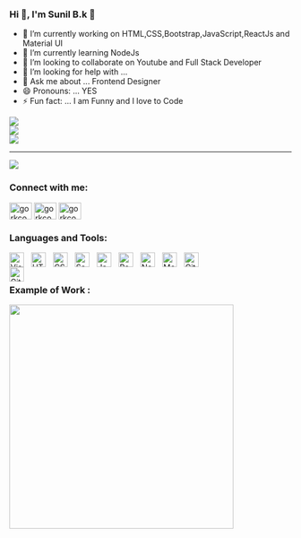  ### Hi 👋, I'm Sunil B.k 👋

- 🔭 I’m currently working on HTML,CSS,Bootstrap,JavaScript,ReactJs and Material UI
- 🌱 I’m currently learning NodeJs
- 👯 I’m looking to collaborate on Youtube and Full Stack Developer
- 🤔 I’m looking for help with ...
- 💬 Ask me about ... Frontend Designer
- 😄 Pronouns: ... YES
- ⚡ Fun fact: ... I am Funny and I love to Code


![](https://github-readme-stats.vercel.app/api?username=sunil9813&theme=radical&hide_border=false&include_all_commits=false&count_private=false)<br/>
![](https://github-readme-streak-stats.herokuapp.com/?user=sunil9813&theme=radical&hide_border=false)<br/>
![](https://github-readme-stats.vercel.app/api/top-langs/?username=sunil9813&theme=radical&hide_border=false&include_all_commits=false&count_private=false&layout=compact)

---
[![](https://visitcount.itsvg.in/api?id=sunil9813&icon=0&color=0)](https://visitcount.itsvg.in)

 
### Connect with me:
<p align="left">
<a href="https://fb.com/gorkcoder484" target="blank"><img align="center" src="https://raw.githubusercontent.com/rahuldkjain/github-profile-readme-generator/master/src/images/icons/Social/facebook.svg" alt="gorkcoder484" height="30" width="40" /></a>
<a href="https://instagram.com/gorkcoder484" target="blank"><img align="center" src="https://raw.githubusercontent.com/rahuldkjain/github-profile-readme-generator/master/src/images/icons/Social/instagram.svg" alt="gorkcoder484" height="30" width="40" /></a>
<a href="https://www.youtube.com/channel/UCEaZ92FpOJX4aSYLN9Evj5g" target="blank"><img align="center" src="https://raw.githubusercontent.com/rahuldkjain/github-profile-readme-generator/master/src/images/icons/Social/youtube.svg" alt="gorkcoder" height="30" width="40" /></a>
</p>
 
 
### Languages and Tools:
<img align="left" alt="Visual Studio Code" width="26px" src="https://cdn.jsdelivr.net/gh/devicons/devicon/icons/vscode/vscode-original.svg" style="padding-right:10px;" />
<img align="left" alt="HTML5" width="26px" src="https://cdn.jsdelivr.net/gh/devicons/devicon/icons/html5/html5-original.svg" style="padding-right:10px;" />
<img align="left" alt="CSS3" width="26px" src="https://cdn.jsdelivr.net/gh/devicons/devicon/icons/css3/css3-original.svg" style="padding-right:10px;" />
<img align="left" alt="Sass" width="26px" src="https://cdn.jsdelivr.net/gh/devicons/devicon/icons/sass/sass-original.svg" style="padding-right:10px;" /> 
<img align="left" alt="JavaScript" width="26px" src="https://cdn.jsdelivr.net/gh/devicons/devicon/icons/javascript/javascript-original.svg" style="padding-right:10px;" />
<img align="left" alt="React" width="26px" src="https://cdn.jsdelivr.net/gh/devicons/devicon/icons/react/react-original.svg" style="padding-right:10px;" />
<img align="left" alt="Node.js" width="26px" src="https://cdn.jsdelivr.net/gh/devicons/devicon/icons/nodejs/nodejs-original.svg" style="padding-right:10px;" />
<img align="left" alt="MongoDB" width="26px" src="https://cdn.jsdelivr.net/gh/devicons/devicon/icons/mongodb/mongodb-original.svg" style="padding-right:10px;" />
<img align="left" alt="Git" width="26px" src="https://cdn.jsdelivr.net/gh/devicons/devicon/icons/git/git-original.svg" style="padding-right:10px;" />
<img align="left" alt="GitHub" width="26px" src="https://user-images.githubusercontent.com/3369400/139447912-e0f43f33-6d9f-45f8-be46-2df5bbc91289.png" style="padding-right:1000px;" />

<br />
<br />

### Example of Work :
<img src ="https://user-images.githubusercontent.com/67497228/170874022-58cf47e6-0f31-45e6-8580-e331c2119b6a.gif" width="400px"  />




